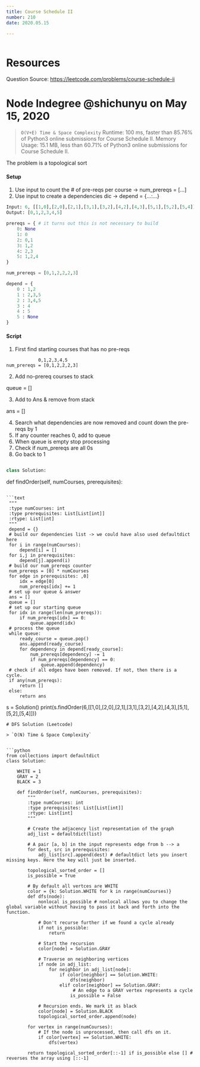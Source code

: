 ```yaml
---
title: Course Schedule II
number: 210
date: 2020.05.15

---
```


```toc

```

# Resources

Question Source: https://leetcode.com/problems/course-schedule-ii

# Node Indegree @shichunyu on May 15, 2020

> `O(V+E) Time & Space Complexity` Runtime: 100 ms, faster than 85.76% of Python3 online submissions for Course Schedule II. Memory Usage: 15.1 MB, less than 60.71% of Python3 online submissions for Course Schedule II.  

The problem is a topological sort

#### Setup

1. Use input to count the # of pre-reqs per course -> num_prereqs = [...]
2. Use input to create a dependencies dic -> depend = {...:...}

```python
Input: 6, [[1,0],[2,0],[2,1],[3,1],[3,2],[4,2],[4,3],[5,1],[5,2],[5,4]]
Output: [0,1,2,3,4,5]

prereqs = { # it turns out this is not necessary to build
    0: None
    1: 0
    2: 0,1
    3: 1,2
    4: 2,3
    5: 1,2,4
}

num_prereqs = [0,1,2,2,2,3]

depend = {
    0 : 1,2
    1 : 2,3,5
    2 : 3,4,5
    3 : 4
    4 : 5
    5 : None 
}
```

#### Script

1. First find starting courses that has no pre-reqs

```text
            0,1,2,3,4,5
num_prereqs = [0,1,2,2,2,3]
```

2. Add no-prereq courses to stack

queue = []

3. Add to Ans & remove from stack

ans = []

4. Search what dependencies are now removed and count down the pre-reqs by 1
5. If any counter reaches 0, add to queue
6. When queue is empty stop processing
7. Check if num_prereqs are all 0s
8. Go back to 1

```python

class Solution:

```
def findOrder\(self, numCourses, prerequisites\):
```

​```text
 """
 :type numCourses: int
 :type prerequisites: List[List[int]]
 :rtype: List[int]
 """
 depend = {}
 # build our dependencies list -> we could have also used defaultdict here
 for i in range(numCourses):
     depend[i] = []
 for i,j in prerequisites:
     depend[j].append(i)
 # build our num_prereqs counter
 num_prereqs = [0] * numCourses
 for edge in prerequisites: ,0]
     idx = edge[0]
     num_prereqs[idx] += 1
 # set up our queue & answer
 ans = []
 queue = []
 # set up our starting queue
 for idx in range(len(num_prereqs)):
     if num_prereqs[idx] == 0:
         queue.append(idx)
 # process the queue
 while queue:
     ready_course = queue.pop()
     ans.append(ready_course)
     for dependency in depend[ready_course]:
         num_prereqs[dependency] -= 1
         if num_prereqs[dependency] == 0:
             queue.append(dependency)
 # check if all edges have been removed. If not, then there is a cycle.
 if any(num_prereqs):
     return []
 else:
     return ans
```

s = Solution() print(s.findOrder(6,[[1,0],[2,0],[2,1],[3,1],[3,2],[4,2],[4,3],[5,1],[5,2],[5,4]]))

```text
# DFS Solution (Leetcode)

> `O(N) Time & Space Complexity`  


​```python
from collections import defaultdict
class Solution:

    WHITE = 1
    GRAY = 2
    BLACK = 3

    def findOrder(self, numCourses, prerequisites):
        """
        :type numCourses: int
        :type prerequisites: List[List[int]]
        :rtype: List[int]
        """

        # Create the adjacency list representation of the graph
        adj_list = defaultdict(list) 

        # A pair [a, b] in the input represents edge from b --> a
        for dest, src in prerequisites:
            adj_list[src].append(dest) # defaultdict lets you insert missing keys. Here the key will just be inserted. 

        topological_sorted_order = []
        is_possible = True

        # By default all vertces are WHITE
        color = {k: Solution.WHITE for k in range(numCourses)}
        def dfs(node):
            nonlocal is_possible # nonlocal allows you to change the global variable without having to pass it back and forth into the function.

            # Don't recurse further if we found a cycle already
            if not is_possible:
                return

            # Start the recursion
            color[node] = Solution.GRAY

            # Traverse on neighboring vertices
            if node in adj_list:
                for neighbor in adj_list[node]:
                    if color[neighbor] == Solution.WHITE:
                        dfs(neighbor)
                    elif color[neighbor] == Solution.GRAY:
                         # An edge to a GRAY vertex represents a cycle
                        is_possible = False

            # Recursion ends. We mark it as black
            color[node] = Solution.BLACK
            topological_sorted_order.append(node)

        for vertex in range(numCourses):
            # If the node is unprocessed, then call dfs on it.
            if color[vertex] == Solution.WHITE:
                dfs(vertex)

        return topological_sorted_order[::-1] if is_possible else [] # reverses the array using [::-1]
```
